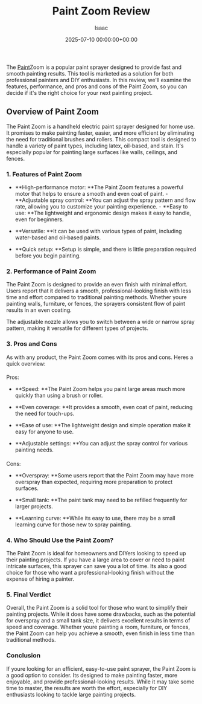﻿---
title: Paint Zoom Review
description: The Paint Zoom is a popular paint sprayer designed to provide fast and smooth painting results. This tool is marketed as a solution for both professional...
slug: /paint-zoom-review/
date: 2025-07-10 00:00:00+00:00
lastmod: 2025-07-10 00:00:00+03:00
author: Isaac
categories:

- Guide
tags:

- guide

- paint

- zoom
layout: post
---

The [Paint](https://pestpolicy.com/airless-paint-sprayer-cleaning-solution/)Zoom is a popular paint sprayer designed to provide fast and smooth painting results. This tool is marketed as a solution for both professional painters and DIY enthusiasts. In this review, we'll examine the features, performance, and pros and cons of the Paint Zoom, so you can decide if it's the right choice for your next painting project.

##  Overview of Paint Zoom

The Paint Zoom is a handheld electric paint sprayer designed for home use. It promises to make painting faster, easier, and more efficient by eliminating the need for traditional brushes and rollers. This compact tool is designed to handle a variety of paint types, including latex, oil-based, and stain. It's especially popular for painting large surfaces like walls, ceilings, and fences.

###  1. Features of Paint Zoom

- **High-performance motor: **The Paint Zoom features a powerful motor that helps to ensure a smooth and even coat of paint. - **Adjustable spray control: **You can adjust the spray pattern and flow rate, allowing you to customize your painting experience. - **Easy to use: **The lightweight and ergonomic design makes it easy to handle, even for beginners.

- **Versatile: **It can be used with various types of paint, including water-based and oil-based paints.

- **Quick setup: **Setup is simple, and there is little preparation required before you begin painting.

###  2. Performance of Paint Zoom

The Paint Zoom is designed to provide an even finish with minimal effort. Users report that it delivers a smooth, professional-looking finish with less time and effort compared to traditional painting methods. Whether youre painting walls, furniture, or fences, the sprayers consistent flow of paint results in an even coating.

The adjustable nozzle allows you to switch between a wide or narrow spray pattern, making it versatile for different types of projects.

###  3. Pros and Cons

As with any product, the Paint Zoom comes with its pros and cons. Heres a quick overview:

####
Pros:

- **Speed: **The Paint Zoom helps you paint large areas much more quickly than using a brush or roller.

- **Even coverage: **It provides a smooth, even coat of paint, reducing the need for touch-ups.

- **Ease of use: **The lightweight design and simple operation make it easy for anyone to use.

- **Adjustable settings: **You can adjust the spray control for various painting needs.

####
Cons:

- **Overspray: **Some users report that the Paint Zoom may have more overspray than expected, requiring more preparation to protect surfaces.

- **Small tank: **The paint tank may need to be refilled frequently for larger projects.

- **Learning curve: **While its easy to use, there may be a small learning curve for those new to spray painting.

###  4. Who Should Use the Paint Zoom?

The Paint Zoom is ideal for homeowners and DIYers looking to speed up their painting projects. If you have a large area to cover or need to paint intricate surfaces, this sprayer can save you a lot of time. Its also a good choice for those who want a professional-looking finish without the expense of hiring a painter.

###  5. Final Verdict

Overall, the Paint Zoom is a solid tool for those who want to simplify their painting projects. While it does have some drawbacks, such as the potential for overspray and a small tank size, it delivers excellent results in terms of speed and coverage. Whether youre painting a room, furniture, or fences, the Paint Zoom can help you achieve a smooth, even finish in less time than traditional methods.

###  Conclusion

If youre looking for an efficient, easy-to-use paint sprayer, the Paint Zoom is a good option to consider. Its designed to make painting faster, more enjoyable, and provide professional-looking results. While it may take some time to master, the results are worth the effort, especially for DIY enthusiasts looking to tackle large painting projects.
